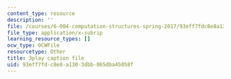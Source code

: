 ```yaml
---
content_type: resource
description: ''
file: /courses/6-004-computation-structures-spring-2017/93eff7fdc8e8a1303dbb065dba45058f_RiD2xxcrsxg.srt
file_type: application/x-subrip
learning_resource_types: []
ocw_type: OCWFile
resourcetype: Other
title: 3play caption file
uid: 93eff7fd-c8e8-a130-3dbb-065dba45058f
---
```

